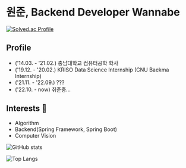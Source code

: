 <!--
### Hi there 👋


**WonjunChun/WonjunChun** is a ✨ _special_ ✨ repository because its `README.md` (this file) appears on your GitHub profile.


Backend Developer Wannabe

- 🔭 I’m currently working on ...
- 🌱 I’m currently learning Spring Boot, Algorithm, etc.
- 👯 I’m looking to collaborate on web service development.
- 🤔 I’m looking for help with ...
- 💬 Ask me about ...
- 📫 How to reach me: chunjh1103@naver.com / semaphore@kakao.com
- 😄 Pronouns: ...
- ⚡ Fun fact: ...
-->
# 원준, Backend Developer Wannabe
[![Solved.ac Profile](http://mazassumnida.wtf/api/v2/generate_badge?boj=chunjh1103)](https://solved.ac/chunjh1103/)
## Profile
- ('14.03. - '21.02.) 충남대학교 컴퓨터공학 학사
- ('19.12. - '20.02.) KRISO Data Science Internship (CNU Baekma Internship)
- ('21.11. - '22.09.) ???
- ('22.10. - now) 취준중...


## Interests 👀
- Algorithm
- Backend(Spring Framework, Spring Boot)
- Computer Vision

![GitHub stats](https://github-readme-stats.vercel.app/api?username=WonjunChun&show_icons=true&theme=tokyonight)

![Top Langs](https://github-readme-stats.vercel.app/api/top-langs/?username=WonjunChun&theme=tokyonight)

